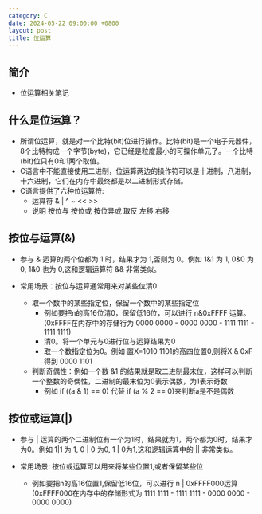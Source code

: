 ```yaml
---
category: C
date: 2024-05-22 09:00:00 +0800
layout: post
title: 位运算
---
```

## 简介

+ 位运算相关笔记

## 什么是位运算？

+ 所谓位运算，就是对一个比特(bit)位进行操作。比特(bit)是一个电子元器件，8个比特构成一个字节(byte)，它已经是粒度最小的可操作单元了。一个比特(bit)位只有0和1两个取值。
+ C语言中不能直接使用二进制，位运算两边的操作符可以是十进制，八进制，十六进制，它们在内存中最终都是以二进制形式存储。
+ C语言提供了六种位运算符:
  + 运算符    &      |       ^      ~    <<   >>
  + 说明    按位与  按位或  按位异或  取反  左移  右移

## 按位与运算(&)

+ 参与 & 运算的两个位都为 1 时，结果才为 1,否则为 0。例如 1&1 为 1, 0&0 为 0, 1&0 也为 0,这和逻辑运算符 && 非常类似。

+ 常用场景：按位与运算通常用来对某些位清0
  + 取一个数中的某些指定位，保留一个数中的某些指定位
    + 例如要把n的高16位清0，保留低16位，可以进行 n&0xFFFF 运算。(0xFFFF在内存中的存储行为 0000 0000 - 0000 0000 - 1111 1111 - 1111 1111)
    + 清0。将一个单元与0进行位与运算结果为0
    + 取一个数指定位为0。例如 置X=1010 1101的高四位置0,则将X & 0xF得到 0000 1101
  + 判断奇偶性：例如一个数 &1 的结果就是取二进制最末位，这样可以判断一个整数的奇偶性，二进制的最末位为0表示偶数，为1表示奇数
    + 例如 if ((a & 1) == 0) 代替 if (a % 2 == 0)来判断a是不是偶数

## 按位或运算(|)

+ 参与 | 运算的两个二进制位有一个为1时，结果就为1，两个都为0时，结果才为0。例如 1|1 为 1, 0 | 0 为0, 1 | 0为1,这和逻辑运算中的 || 非常类似。

+ 常用场景: 按位或运算可以用来将某些位置1,或者保留某些位
  + 例如要把n的高16位置1,保留低16位，可以进行 n | 0xFFFF000运算 (0xFFFF000在内存中的存储形式为 1111 1111 - 1111 1111 - 0000 0000 - 0000 0000)